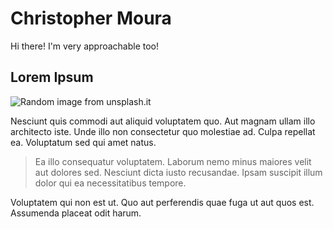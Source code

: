 # Christopher Moura

Hi there! I'm very approachable too!

## Lorem Ipsum

![Random image from unsplash.it](http://unsplash.it/600x400?random)

Nesciunt quis commodi aut aliquid voluptatem quo. Aut magnam ullam illo architecto iste. Unde illo non consectetur quo molestiae ad. Culpa repellat ea. Voluptatum sed qui amet natus.
 
> Ea illo consequatur voluptatem. Laborum nemo minus maiores velit aut dolores sed. Nesciunt dicta iusto recusandae. Ipsam suscipit illum dolor qui ea necessitatibus tempore.
 
Voluptatem qui non est ut. Quo aut perferendis quae fuga ut aut quos est. Assumenda placeat odit harum.

